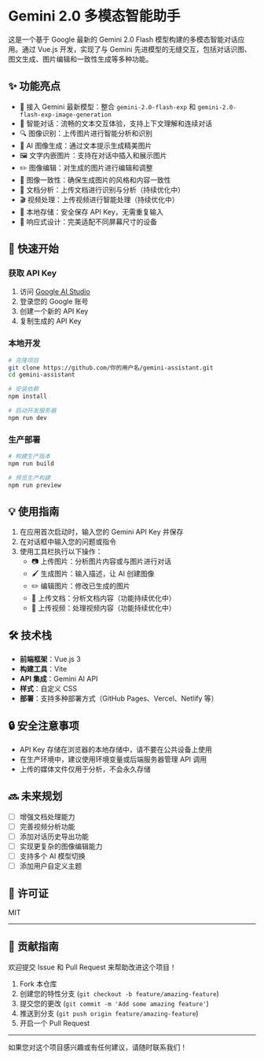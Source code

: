 # Gemini 2.0 多模态智能助手

这是一个基于 Google 最新的 Gemini 2.0 Flash 模型构建的多模态智能对话应用。通过 Vue.js 开发，实现了与 Gemini 先进模型的无缝交互，包括对话识图、图文生成、图片编辑和一致性生成等多种功能。

## ✨ 功能亮点

- 🤖 接入 Gemini 最新模型：整合 `gemini-2.0-flash-exp` 和 `gemini-2.0-flash-exp-image-generation`
- 📝 智能对话：流畅的文本交互体验，支持上下文理解和连续对话
- 🔍 图像识别：上传图片进行智能分析和识别
- 🎨 AI 图像生成：通过文本提示生成精美图片
- 🖼️ 文字内嵌图片：支持在对话中插入和展示图片
- ✏️ 图像编辑：对生成的图片进行编辑和调整
- 🎯 图像一致性：确保生成图片的风格和内容一致性
- 📄 文档分析：上传文档进行识别与分析（持续优化中）
- 🎬 视频处理：上传视频进行智能处理（持续优化中）
- 💾 本地存储：安全保存 API Key，无需重复输入
- 📱 响应式设计：完美适配不同屏幕尺寸的设备

## 🚀 快速开始

### 获取 API Key

1. 访问 [Google AI Studio](https://makersuite.google.com/app/apikey)
2. 登录您的 Google 账号
3. 创建一个新的 API Key
4. 复制生成的 API Key

### 本地开发

```bash
# 克隆项目
git clone https://github.com/你的用户名/gemini-assistant.git
cd gemini-assistant

# 安装依赖
npm install

# 启动开发服务器
npm run dev
```

### 生产部署

```bash
# 构建生产版本
npm run build

# 预览生产构建
npm run preview
```

## 💡 使用指南

1. 在应用首次启动时，输入您的 Gemini API Key 并保存
2. 在对话框中输入您的问题或指令
3. 使用工具栏执行以下操作：
   - 📷 上传图片：分析图片内容或与图片进行对话
   - 🖌️ 生成图片：输入描述，让 AI 创建图像
   - ✏️ 编辑图片：修改已生成的图片
   - 📑 上传文档：分析文档内容（功能持续优化中）
   - 🎥 上传视频：处理视频内容（功能持续优化中）

## 🛠️ 技术栈

- **前端框架**：Vue.js 3
- **构建工具**：Vite
- **API 集成**：Gemini AI API
- **样式**：自定义 CSS
- **部署**：支持多种部署方式（GitHub Pages、Vercel、Netlify 等）

## 🔒 安全注意事项

- API Key 存储在浏览器的本地存储中，请不要在公共设备上使用
- 在生产环境中，建议使用环境变量或后端服务器管理 API 调用
- 上传的媒体文件仅用于分析，不会永久存储

## 🔜 未来规划

- [ ] 增强文档处理能力
- [ ] 完善视频分析功能
- [ ] 添加对话历史导出功能
- [ ] 实现更复杂的图像编辑能力
- [ ] 支持多个 AI 模型切换
- [ ] 添加用户自定义主题

## 📄 许可证

MIT

---

## 🙏 贡献指南

欢迎提交 Issue 和 Pull Request 来帮助改进这个项目！

1. Fork 本仓库
2. 创建您的特性分支 (`git checkout -b feature/amazing-feature`)
3. 提交您的更改 (`git commit -m 'Add some amazing feature'`)
4. 推送到分支 (`git push origin feature/amazing-feature`)
5. 开启一个 Pull Request

---

如果您对这个项目感兴趣或有任何建议，请随时联系我们！ 